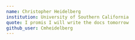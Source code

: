 ```yaml
---
name: Christopher Heidelberg 
institution: University of Southern California
quote: I promis I will write the docs tomorrow
github_user: Cmheidelberg
---
```

